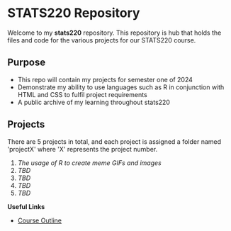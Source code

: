 # STATS220 Repository
Welcome to my **stats220** repository. This repository is hub that holds the files and code for the various projects for our STATS220 course.

## Purpose
- This repo will contain my projects for semester one of 2024
- Demonstrate my ability to use languages such as R in conjunction with HTML and CSS to fulfil project requirements
- A public archive of my learning throughout stats220
  

## Projects
There are 5 projects in total, and each project is assigned a folder named 'projectX' where 'X' represents the project number.

1. _The usage of R to create meme GIFs and images_
2. _TBD_
3. _TBD_
4. _TBD_
5. _TBD_


**Useful Links**
- [Course Outline](https://courseoutline.auckland.ac.nz/dco/course/STATS/220/1243)
